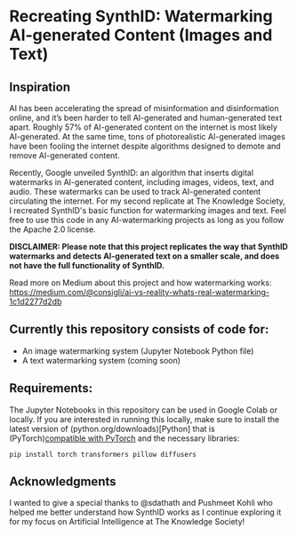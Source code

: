 # Recreating SynthID: Watermarking AI-generated Content (Images and Text)

## Inspiration

AI has been accelerating the spread of misinformation and disinformation online, and it’s been harder to tell AI-generated and human-generated text apart. Roughly 57% of AI-generated content on the internet is most likely AI-generated. At the same time, tons of photorealistic AI-generated images have been fooling the internet despite algorithms designed to demote and remove AI-generated content.

Recently, Google unveiled SynthID: an algorithm that inserts digital watermarks in AI-generated content, including images, videos, text, and audio. These watermarks can be used to track AI-generated content circulating the internet. For my second replicate at The Knowledge Society, I recreated SynthID's basic function for watermarking images and text. Feel free to use this code in any AI-watermarking projects as long as you follow the Apache 2.0 license. 

**DISCLAIMER: Please note that this project replicates the way that SynthID watermarks and detects AI-generated text on a smaller scale, and does not have the full functionality of SynthID.**

Read more on Medium about this project and how watermarking works: https://medium.com/@consigli/ai-vs-reality-whats-real-watermarking-1c1d2277d2db

## Currently this repository consists of code for:

* An image watermarking system (Jupyter Notebook Python file)
* A text watermarking system (coming soon)

## Requirements:

The Jupyter Notebooks in this repository can be used in Google Colab or locally. If you are interested in running this locally, make sure to install the latest version of (python.org/downloads)[Python] that is (PyTorch)[compatible with PyTorch](https://pytorch.org/get-started/locally/) and the necessary libraries:

```
pip install torch transformers pillow diffusers
```

## Acknowledgments

I wanted to give a special thanks to @sdathath and Pushmeet Kohli who helped me better understand how SynthID works as I continue exploring it for my focus on Artificial Intelligence at The Knowledge Society!
